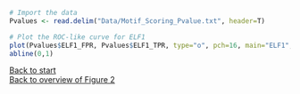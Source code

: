 ```R
# Import the data
Pvalues <- read.delim("Data/Motif_Scoring_Pvalue.txt", header=T)

# Plot the ROC-like curve for ELF1
plot(Pvalues$ELF1_FPR, Pvalues$ELF1_TPR, type="o", pch=16, main="ELF1", ylab="True positive rate", xlab="False positive rate")
abline(0,1)
```

[Back to start](../README.md)<br>
[Back to overview of Figure 2](../Links/Figure2.md)